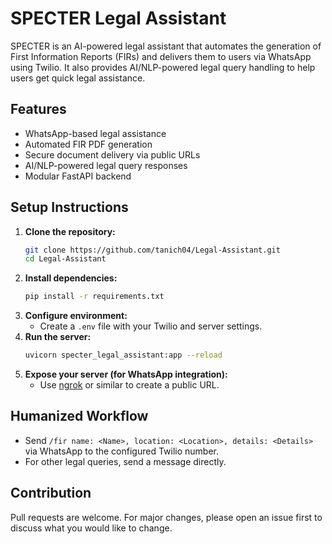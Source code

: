 # SPECTER Legal Assistant

SPECTER is an AI-powered legal assistant that automates the generation of First Information Reports (FIRs) and delivers them to users via WhatsApp using Twilio.
It also provides AI/NLP-powered legal query handling to help users get quick legal assistance.

## Features
- WhatsApp-based legal assistance
- Automated FIR PDF generation
- Secure document delivery via public URLs
- AI/NLP-powered legal query responses
- Modular FastAPI backend

## Setup Instructions
1. **Clone the repository:**
   ```bash
   git clone https://github.com/tanich04/Legal-Assistant.git
   cd Legal-Assistant
   ```
2. **Install dependencies:**
   ```bash
   pip install -r requirements.txt
   ```
3. **Configure environment:**
   - Create a `.env` file with your Twilio and server settings.
4. **Run the server:**
   ```bash
   uvicorn specter_legal_assistant:app --reload
   ```
5. **Expose your server (for WhatsApp integration):**
   - Use [ngrok](https://ngrok.com/) or similar to create a public URL.

## Humanized Workflow
- Send `/fir name: <Name>, location: <Location>, details: <Details>` via WhatsApp to the configured Twilio number.
- For other legal queries, send a message directly.

## Contribution
Pull requests are welcome. For major changes, please open an issue first to discuss what you would like to change.
